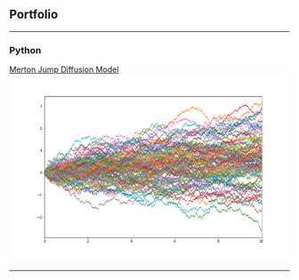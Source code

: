## Portfolio

---

### Python 

[Merton Jump Diffusion Model](/merton_model.md)
<img src="images/project 1 thumbnail.png?raw=true"/>

---

